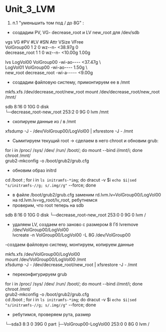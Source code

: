 # Unit_3_LVM

1. п.1 "уменьшить том под / до 8G" :
- создадим PV, VG- decrease_root и LV new_root для /dev/sdb

vgs
    VG            #PV #LV #SN Attr   VSize   VFree\
  VolGroup00      1   2   0 wz--n- <38.97g    0 \
  decrease_root   1   1   0 wz--n- <10.00g 1.00g
  
lvs 
    LogVol00 VolGroup00    -wi-ao---- <37.47g \                                                   
  LogVol01 VolGroup00    -wi-ao----   1.50g  \                                                  
  new_root decrease_root -wi-a-----  <9.00g 
  
  - создадим файловую систему, примонтируем ее в /mnt
  
  mkfs.xfs /dev/decrease_root/new_root
  mount /dev/decrease_root/new_root /mnt/
  
  sdb                        8:16   0   10G  0 disk \
└─decrease_root-new_root 253:2    0    9G  0 lvm  /mnt

- скопируем данные из / в /mnt

 xfsdump -J - /dev/VolGroup00/LogVol00 | xfsrestore -J - /mnt
 
 - Сымитируем текущий root -> сделаем в него chroot и обновим grub:
 
for i in /proc/ /sys/ /dev/ /run/ /boot/; do mount --bind $i /mnt/$i; done\
chroot /mnt/\
grub2-mkconfig -o /boot/grub2/grub.cfg

- обновим образ initrd 

cd /boot ; for i in `ls initramfs-*img`; do dracut -v $i `echo $i|sed "s/initramfs-//g;
s/.img//g"` --force; done

- в файле /boot/grub2/grub.cfg заменим rd.lvm.lv=VolGroup00/LogVol00 на rd.lvm.lv=vg_root/lv_root, ребутнемся
- проверим, что root теперь на sdb

sdb                        8:16   0   10G  0 disk 
└─decrease_root-new_root 253:0    0    9G  0 lvm  /

- удаляем LV, создаем его заново с размером 8 Гб
lvremove /dev/VolGroup00/LogVol00\
lvcreate -n VolGroup00/LogVol00 -L 8G /dev/VolGroup00

-создаем файловую систему, монтируем, копируем данные

mkfs.xfs /dev/VolGroup00/LogVol00\
mount /dev/VolGroup00/LogVol00 /mnt\
xfsdump -J - /dev/decrease_root/new_root | xfsrestore -J - /mnt

- переконфигурируем grub

for i in /proc/ /sys/ /dev/ /run/ /boot/; do mount --bind $i /mnt/$i; done\
chroot /mnt/\
grub2-mkconfig -o /boot/grub2/grub.cfg\
cd /boot ; for i in `ls initramfs-*img`; do dracut -v $i `echo $i|sed "s/initramfs-//g;
s/.img//g"` --force; done

- ребутимся, проверяем рута, размер

└─sda3                     8:3    0   39G  0 part 
  ├─VolGroup00-LogVol00  253:0    0    8G  0 lvm  /
  






